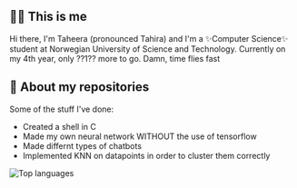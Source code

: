 ## 🙋🏽 This is me
Hi there, I'm Taheera (pronounced Tahira) and I'm a ✨Computer Science✨ student at Norwegian University of Science and Technology. Currently on my 4th year, only ??1?? more to go. Damn, time flies fast



## 🌝 About my repositories
Some of the stuff I've done:
- Created a shell in C
- Made my own neural network WITHOUT the use of tensorflow 
- Made differnt types of chatbots 
- Implemented KNN on datapoints in order to cluster them correctly

![Top languages](https://github-readme-stats.vercel.app/api/top-langs/?username=taheeraahmed)
